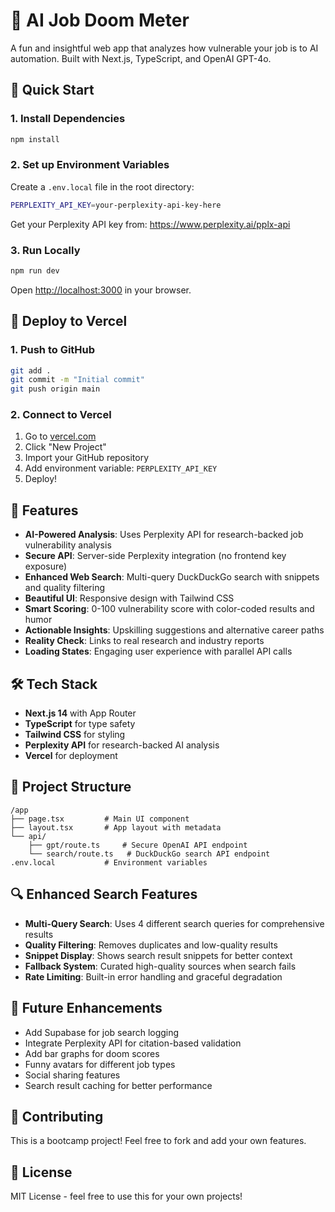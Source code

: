 # 🧠 AI Job Doom Meter

A fun and insightful web app that analyzes how vulnerable your job is to AI automation. Built with Next.js, TypeScript, and OpenAI GPT-4o.

## 🚀 Quick Start

### 1. Install Dependencies
```bash
npm install
```

### 2. Set up Environment Variables
Create a `.env.local` file in the root directory:
```bash
PERPLEXITY_API_KEY=your-perplexity-api-key-here
```

Get your Perplexity API key from: https://www.perplexity.ai/pplx-api

### 3. Run Locally
```bash
npm run dev
```

Open [http://localhost:3000](http://localhost:3000) in your browser.

## 🚀 Deploy to Vercel

### 1. Push to GitHub
```bash
git add .
git commit -m "Initial commit"
git push origin main
```

### 2. Connect to Vercel
1. Go to [vercel.com](https://vercel.com)
2. Click "New Project"
3. Import your GitHub repository
4. Add environment variable: `PERPLEXITY_API_KEY`
5. Deploy!

## 🎯 Features

- **AI-Powered Analysis**: Uses Perplexity API for research-backed job vulnerability analysis
- **Secure API**: Server-side Perplexity integration (no frontend key exposure)
- **Enhanced Web Search**: Multi-query DuckDuckGo search with snippets and quality filtering
- **Beautiful UI**: Responsive design with Tailwind CSS
- **Smart Scoring**: 0-100 vulnerability score with color-coded results and humor
- **Actionable Insights**: Upskilling suggestions and alternative career paths
- **Reality Check**: Links to real research and industry reports
- **Loading States**: Engaging user experience with parallel API calls

## 🛠️ Tech Stack

- **Next.js 14** with App Router
- **TypeScript** for type safety
- **Tailwind CSS** for styling
- **Perplexity API** for research-backed AI analysis
- **Vercel** for deployment

## 📁 Project Structure

```
/app
├── page.tsx         # Main UI component
├── layout.tsx       # App layout with metadata
└── api/
    ├── gpt/route.ts     # Secure OpenAI API endpoint
    └── search/route.ts   # DuckDuckGo search API endpoint
.env.local           # Environment variables
```

## 🔍 Enhanced Search Features

- **Multi-Query Search**: Uses 4 different search queries for comprehensive results
- **Quality Filtering**: Removes duplicates and low-quality results
- **Snippet Display**: Shows search result snippets for better context
- **Fallback System**: Curated high-quality sources when search fails
- **Rate Limiting**: Built-in error handling and graceful degradation

## 🎨 Future Enhancements

- Add Supabase for job search logging
- Integrate Perplexity API for citation-based validation
- Add bar graphs for doom scores
- Funny avatars for different job types
- Social sharing features
- Search result caching for better performance

## 🤝 Contributing

This is a bootcamp project! Feel free to fork and add your own features.

## 📄 License

MIT License - feel free to use this for your own projects!